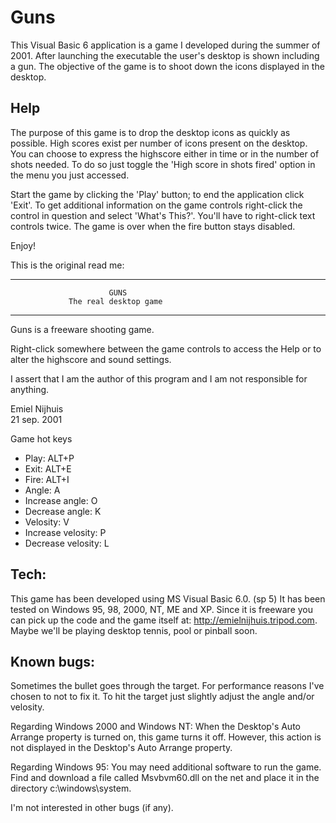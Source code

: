 # Guns

This Visual Basic 6 application is a game I developed during the summer of 2001. After launching the executable the user's desktop is shown including a gun. The objective of the game is to shoot down the icons displayed in the desktop.

## Help

The purpose of this game is to drop the desktop icons as quickly as possible.
High scores exist per number of icons present on the desktop.
You can choose to express the highscore either in time or in the number of shots needed. To do so just toggle the 'High score in shots fired' option in the menu you just accessed.

Start the game by clicking the 'Play' button; to end the application click 'Exit'.
To get additional information on the game controls right-click the control in question and select 'What's This?'. 
You'll have to right-click text controls twice.
The game is over when the fire button stays disabled.

Enjoy!


This is the original read me:

------
                          GUNS
                 The real desktop game
------

Guns is a freeware shooting game.

Right-click somewhere between the game controls to access the Help or to alter the 
highscore and sound settings.

I assert that I am the author of this program and I am not responsible for anything.

Emiel Nijhuis 	
21 sep. 2001


Game hot keys

- Play:              ALT+P
- Exit:              ALT+E 
- Fire:              ALT+I
- Angle:             A
- Increase angle:    O
- Decrease angle:    K
- Velosity:          V
- Increase velosity: P
- Decrease velosity: L


Tech:
-----
This game has been developed using MS Visual Basic 6.0. (sp 5)
It has been tested on Windows 95, 98, 2000, NT, ME and XP.
Since it is freeware you can pick up the code and the game itself at: 
http://emielnijhuis.tripod.com.
Maybe we'll be playing desktop tennis, pool or pinball soon.


Known bugs:
-----------
Sometimes the bullet goes through the target.
For performance reasons I've chosen to not to fix it.
To hit the target just slightly adjust the angle and/or velosity.

Regarding Windows 2000 and Windows NT:
When the Desktop's Auto Arrange property is turned on, this game turns it off. 
However, this action is not displayed in the Desktop's Auto Arrange property.

Regarding Windows 95:
You may need additional software to run the game.
Find and download a file called Msvbvm60.dll on the net and place it in the directory
c:\windows\system.

I'm not interested in other bugs (if any).
